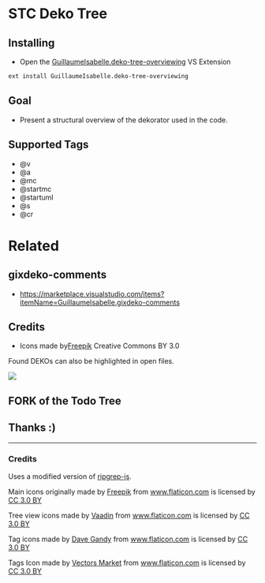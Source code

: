 # STC Deko Tree

## Installing ##
 * Open the [GuillaumeIsabelle.deko-tree-overviewing]() VS Extension 
```sh
ext install GuillaumeIsabelle.deko-tree-overviewing
```

## Goal ##
* Present a structural overview of the dekorator used in the code. 




## Supported Tags ##
* @v
* @a
* @mc
* @startmc
* @startuml
* @s
* @cr



# Related

## gixdeko-comments
* https://marketplace.visualstudio.com/items?itemName=GuillaumeIsabelle.gixdeko-comments





## Credits ##
* Icons made by[Freepik](https://www.flaticon.com/authors/freepik) Creative Commons BY 3.0







Found DEKOs can also be highlighted in open files.

<img src="https://raw.githubusercontent.com/guillaumeisabellex/deko-tree/master/resources/screenshot.png">





[GuillaumeIsabelle.deko-tree-overviewing]:https://marketplace.visualstudio.com/items?itemName=GuillaumeIsabelle.deko-tree-overviewing



## FORK of the Todo Tree
## Thanks :)
___



### Credits

Uses a modified version of <a href="https://www.npmjs.com/package/ripgrep-js">ripgrep-js</a>.

Main icons originally made by <a href="http://www.freepik.com" title="Freepik">Freepik</a> from <a href="https://www.flaticon.com/" title="Flaticon">www.flaticon.com</a> is licensed by <a href="http://creativecommons.org/licenses/by/3.0/" title="Creative Commons BY 3.0" target="_blank">CC 3.0 BY</a>

Tree view icons made by <a href="https://www.flaticon.com/authors/vaadin" title="Vaadin">Vaadin</a> from <a href="https://www.flaticon.com/" title="Flaticon">www.flaticon.com</a> is licensed by <a href="http://creativecommons.org/licenses/by/3.0/" title="Creative Commons BY 3.0" target="_blank">CC 3.0 BY</a>

Tag icons made by <a href="https://www.flaticon.com/authors/dave-gandy" title="Dave Gandy">Dave Gandy</a> from <a href="https://www.flaticon.com/" title="Flaticon">www.flaticon.com</a> is licensed by <a href="http://creativecommons.org/licenses/by/3.0/" title="Creative Commons BY 3.0" target="_blank">CC 3.0 BY</a>

Tags Icon made by <a href="https://www.flaticon.com/authors/vectors-market" title="Vectors Market">Vectors Market</a> from <a href="https://www.flaticon.com/" title="Flaticon">www.flaticon.com</a> is licensed by <a href="http://creativecommons.org/licenses/by/3.0/" title="Creative Commons BY 3.0" target="_blank">CC 3.0 BY</a>
